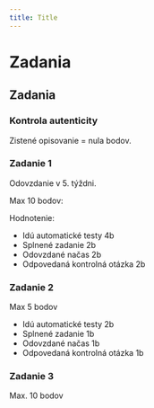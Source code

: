 ```yaml
---
title: Title
---
```

# Zadania

## Zadania

### Kontrola autenticity

Zistené opisovanie = nula bodov.

### Zadanie 1

Odovzdanie v 5. týždni.

Max 10 bodov:

Hodnotenie:

- Idú automatické testy 4b
- Splnené zadanie 2b
- Odovzdané načas 2b
- Odpovedaná kontrolná otázka 2b

### Zadanie 2

Max 5 bodov

- Idú automatické testy 2b
- Splnené zadanie 1b
- Odovzdané načas 1b
- Odpovedaná kontrolná otázka 1b

### Zadanie 3

Max. 10 bodov



